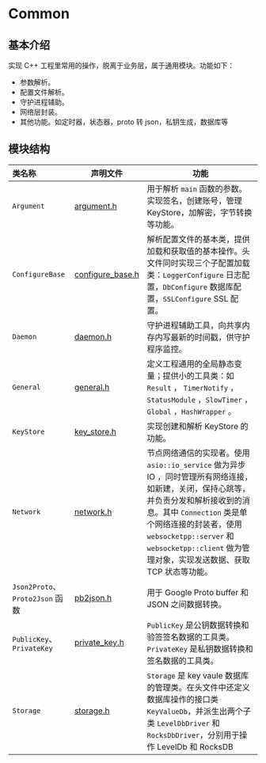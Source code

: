 # Common

## 基本介绍
实现 C++ 工程里常用的操作，脱离于业务层，属于通用模块。功能如下：
- 参数解析。
- 配置文件解析。
- 守护进程辅助。
- 网络层封装。
- 其他功能。如定时器，状态器，proto 转 json，私钥生成，数据库等

## 模块结构
类名称 | 声明文件 | 功能
|:--- | --- | ---
| `Argument` | [argument.h](./argument.h) | 用于解析 `main` 函数的参数。实现签名，创建账号，管理 KeyStore，加解密，字节转换等功能。
| `ConfigureBase` | [configure_base.h](./configure_base.h) | 解析配置文件的基本类，提供加载和获取值的基本操作。头文件同时实现三个子配置加载类：`LoggerConfigure` 日志配置，`DbConfigure` 数据库配置，`SSLConfigure` SSL 配置。
| `Daemon` | [daemon.h](./daemon.h) | 守护进程辅助工具，向共享内存内写最新的时间戳，供守护程序监控。
| `General` | [general.h](./general.h) | 定义工程通用的全局静态变量；提供小的工具类：如`Result` ， `TimerNotify` ，`StatusModule` ，`SlowTimer` ，`Global` ，`HashWrapper` 。
| `KeyStore` | [key_store.h](./key_store.h) | 实现创建和解析 KeyStore 的功能。
| `Network` | [network.h](./network.h) | 节点网络通信的实现者。使用 `asio::io_service` 做为异步 IO ，同时管理所有网络连接，如新建，关闭，保持心跳等，并负责分发和解析接收到的消息。其中 `Connection` 类是单个网络连接的封装者，使用 `websocketpp::server` 和 `websocketpp::client` 做为管理对象，实现发送数据、获取 TCP 状态等功能。
| `Json2Proto`、`Proto2Json` 函数| [pb2json.h](./pb2json.h) | 用于 Google Proto buffer 和 JSON 之间数据转换。
| `PublicKey`、`PrivateKey` | [private_key.h](./private_key.h) | `PublicKey` 是公钥数据转换和验签签名数据的工具类。`PrivateKey` 是私钥数据转换和签名数据的工具类。
| `Storage` | [storage.h](./storage.h) | `Storage` 是 key vaule 数据库的管理类。在头文件中还定义数据库操作的接口类`KeyValueDb`，并派生出两个子类 `LevelDbDriver` 和 `RocksDbDriver`，分别用于操作 LevelDb 和 RocksDB